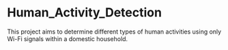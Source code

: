 # Human_Activity_Detection
This project aims to determine different types of human activities using only Wi-Fi signals within a domestic household.
